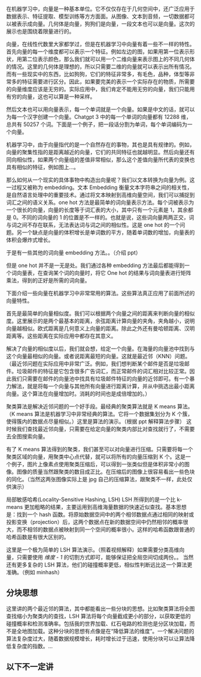 在机器学习中，向量是一种基本单位。它不仅仅存在于几何空间中，还广泛应用于数据表示、特征提取、模型训练等方方面面。从图像、文本到音频，一切数据都可以被表示成向量。几何体是向量，狗狗们是向量，一段文本也可以是向量。这次的展示也是围绕着限量进行的。

向量，在线性代数里大家都学过，但是在机器学习中向量有着一些不一样的特性。
首先向量的每一个维度都可以表示一个特征。例如左边的图，如果用第一位表示形状，用第二位表示颜色，那么我们就可以用一个二维向量来表示图上的不同几何体的情况。这里的几何体是理想的，所以只需要二维的向量就可以表示出所有情况。而有一些现实中的东西，比如狗狗，它们的特征非常多，有毛色，品种，体型等非常多的特征需要进行区分。因此，如果要完美的表示一个实际存在的物质，所需要的向量维度应该是无穷的。实际应用中，我们肯定不能用无穷的向量，我们只能用有穷的向量，这也可以算是一种采样。

然后文本也可以用向量表示，每一个单词就是一个向量。如果是中文的话，就可以为每一个汉字创建一个向量。Chatgpt 3 中的每一个单词的向量都有 12288 维，总共有 50257 个词。下面是一个例子，把一段话分割为单词，每个单词编码为一个向量。

机器学习中，由于向量指代的是一个自然存在的事物，其也是具有规律的。例如，向量的聚集性指的是距离越近的向量，它们的共同特征也就越明显。然后向量还有同向相似性，如果两个向量组的差值非常相似，那么这个差值向量所代表的变换也具有相似的特征，例如图上...。

那么如何从一个现实的具体事物中构造出向量呢？我们以文本转换为向量为例。这一过程又被称为 embedding。文本 Embedding 衡量文本字符串之间的相关性，是自然语言处理中的重要技术。通过将文本映射到高维向量空间，我们可以捕捉到词汇之间的语义关系。one hot 方法是最简单的词向量表示方法。每个词被表示为一个很长的向量，向量的长度等于词汇表的大小，其中只有一个元素是 1，其余都是 0。不同的词向量的 1 的位置是不一样的。也就是说，这些词向量两两正交，词与词之间不存在联系，无法表达词与词之间的相似性。这是 one hot 的一个问题。另一个缺点是向量的体积增长是单词数的平方，随着单词数的增加，向量表的体积会爆炸式增长。

于是有一些其他的词向量 embedding 方法。。（介绍 ppt）

但是 one hot 并不是一无是处。我们通过各种 embedding 方法最后都能得到一个词向量表，在查询某个词的向量时，将它 One hot 的结果与词向量表进行矩阵乘法，得到的正好是所需的词向量。

下面介绍一些向量在机器学习中非常常用的算法。这些算法真正应用了前面所述的向量特性。

首先是最简单的向量相似度。我们可以根据两个向量之间的距离来判断向量的相似度。这里展示的是两个最基本的距离，余弦距离计算向量的夹角，夹角越小，说明向量越相似。欧式距离是几何意义上向量的距离。除此之外还有曼哈顿距离、汉明距离等。这些距离在实际应用中都存在其意义。

解决了向量的相似度以后，我们就会想，给定一个向量。在海量的向量池中找到与这个向量最相似的向量。或者说距离最短的向量。这就是最近邻（KNN）问题。
（最近邻问题在实际应用中非常广泛。例如，我们想判断某个邮件是否是垃圾邮件。垃圾邮件的特征是它包含很多广告词汇，而正常邮件的词汇相对比较正常。因此我们只需要在邮件的向量池中找具有垃圾邮件特征的向量的近邻即可。有一个暴力解法，就是将每一个向量与其他所有向量进行距离计算，并从中挑选出最小距离向量。这个算法在向量增加时。消耗的时间也是成倍增加的。）

聚类算法是解决近邻问题的一个好手段。最经典的聚类算法就是 K means 算法。（K means 算法是机器学习中非常经典的算法。它将一个数据集划分为 K 个簇，使得簇内的数据点尽量相似。）这里是算法的演示。（根据 ppt 解释算法步骤）
这时候我们查找最近邻向量，只需要在给定向量的聚类内部比对查找就行了，不需要去全图搜索向量。

有了 K means 算法得到的聚类，我们甚至可以对向量进行压缩。只需要将每一个聚类区域的向量，用聚类中心点代替，就可以将所有的向量压缩到 K 个。这是一个例子，图片上像素点使用聚类压缩后，可以得到一张类似但是体积非常小的图像。图像的质量当然跟聚类的数目成正比。在压缩后的图像上很容易看出一些色块的同化。（当然这两张图像实际上是 jpg 自己的压缩算法，跟聚类不一样，此处仅供演示）

局部敏感哈希(Locality-Sensitive Hashing, LSH) LSH 所得到的是一个比 k-means 更加粗略的结果，主要运用到高维海量数据的快速近似查找。基本思想是：找到一个 hash 函数。将原始数据空间中的两个相邻数据点通过相同的映射或投影变换（projection）后，这两个数据点在新的数据空间中仍然相邻的概率很大，而不相邻的数据点被映射到同一个空间的概率很小。这样的哈希函数跟普通的哈希函数是有很大区别的。

这里是一个极为简单的 LSH 算法演示。（照着视频解释）如果需要分类高维向量，只需要使用 _维度 - 1_ 的切割方式即可，能够保证把全局空间切成两份。。
当然还有更多复杂的 LSH 算法，他们的碰撞概率更低，相似性判断远比这一个算法更准确。（例如 minhash）

## 分块思想

这里讲的两个最近邻的算法，其中都能看出一些分块的思想。比如聚类算法将全图查找缩小为聚类内的查找，LSH 算法将每个向量截成更小的部分，以获取更低的碰撞概率和检测准确率。包括我的世界加载、红石电路的检测也是分区块加载，而不是全地图加载。这种分块的思想有点像是在“降低算法的维度”。一个解决问题的算法复杂度过大，随着数据规模增长，耗时增长过于迅速，使用分块可以让算法降低复杂度的指数。...

## 以下不一定讲

<!-- Embedding 通常用于以下场景：
搜索（结果按查询字符串的相关性进行排序）
聚类（将文本字符串按相似性分组）
推荐（推荐具有相关文本字符串的项目）
异常检测（识别相关性较小的异常值）
多样性测量（分析相似度分布）
分类（文本字符串按其最相似的标签进行分类） -->

